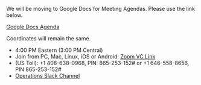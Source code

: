 We will be moving to Google Docs for Meeting Agendas. Please use the link below.

[Google Docs Agenda](https://docs.google.com/document/d/1Ir9YU1i-2g1YYphFmcKSWbufvA-YbVtvHWNPuxBKUt8/edit?usp=sharing)

Coordinates will remain the same.

   * 4:00 PM Eastern (3:00 PM Central)
   * Join from PC, Mac, Linux, iOS or Android: [Zoom VC Link](https://IU.zoom.us/j/865253152)
   * (US Toll): +1 408-638-0968, PIN: 865-253-152# or +1 646-558-8656, PIN 865-253-152#
   * [Operations Slack Channel](https://opensciencegrid.slack.com/messages/C5GAYBGA0/)
